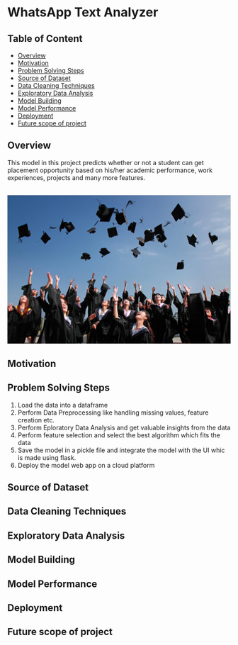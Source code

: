 # WhatsApp Text Analyzer

## Table of Content
* [Overview](#overview)
* [Motivation](#motivation)
* [Problem Solving Steps](#problem-solving-steps)
* [Source of Dataset](#source-of-dataset)
* [Data Cleaning Techniques](#data-cleaning-techniques)
* [Exploratory Data Analysis](#exploratory-data-analysis)
* [Model Building](#model-building)
* [Model Performance](#model-performance)
* [Deployment](#deployment)
* [Future scope of project](#future-scope-of-project)

## Overview

This model in this project predicts whether or not a student can get placement opportunity based on his/her academic performance, work experiences, projects and many more features.
</br></br>

<div align="center">
  <img src="img/students.jpeg">
</div>

## Motivation

## Problem Solving Steps
1. Load the data into a dataframe
2. Perform Data Preprocessing like handling missing values, feature creation etc.
3. Perform Eploratory Data Analysis and get valuable insights from the data
4. Perform feature selection and select the best algorithm which fits the data
5. Save the model in a pickle file and integrate the model with the UI whic is made using flask.
6. Deploy the model web app on a cloud platform

## Source of Dataset

## Data Cleaning Techniques

## Exploratory Data Analysis

## Model Building

## Model Performance

## Deployment

## Future scope of project




